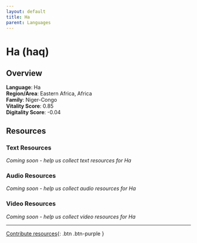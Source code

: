 ```yaml
---
layout: default
title: Ha
parent: Languages
---
```


# Ha (haq)

## Overview

**Language**: Ha  
**Region/Area**: Eastern Africa, Africa  
**Family**: Niger-Congo  
**Vitality Score**: 0.85  
**Digitality Score**: -0.04  

## Resources

### Text Resources
*Coming soon - help us collect text resources for Ha*

### Audio Resources
*Coming soon - help us collect audio resources for Ha*

### Video Resources
*Coming soon - help us collect video resources for Ha*

---

[Contribute resources](https://fairtrain.github.io/){: .btn .btn-purple }
